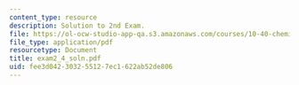 ```yaml
---
content_type: resource
description: Solution to 2nd Exam.
file: https://ol-ocw-studio-app-qa.s3.amazonaws.com/courses/10-40-chemical-engineering-thermodynamics-fall-2003/fee3d042303255127ec1622ab52de806_exam2_4_soln.pdf
file_type: application/pdf
resourcetype: Document
title: exam2_4_soln.pdf
uid: fee3d042-3032-5512-7ec1-622ab52de806
---
```

